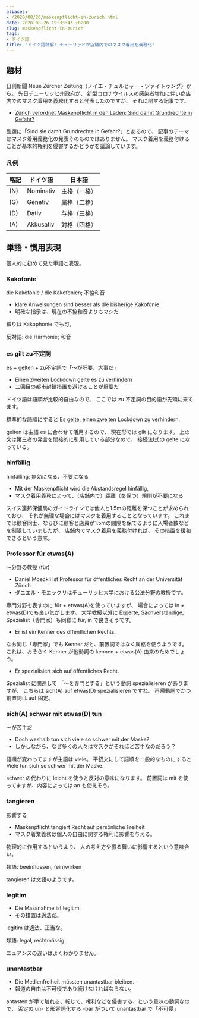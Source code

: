 ```yaml
---
aliases:
- /2020/08/26/maskenpflicht-in-zurich.html
date: 2020-08-26 19:33:43 +0200
slug: maskenpflicht-in-zurich
tags:
- ドイツ語
title: 'ドイツ語読解: チューリッヒが店舗内でのマスク着用を義務化'
---
```

## 題材
日刊新聞 Neue Zürcher Zeitung（ノイエ・チュルヒャー・ツァイトゥング）から。
先日チューリッヒ州政府が、
新型コロナウイルスの感染者増加に伴い商店内でのマスク着用を義務化すると発表したのですが、
それに関する記事です。

* [Zürich verordnet Maskenpflicht in den Läden: Sind damit Grundrechte in Gefahr?](https://www.nzz.ch/zuerich/maskenpflicht-in-zuerich-was-heisst-das-fuer-die-grundrechte-ld.1573164)

副題に「Sind sie damit Grundrechte in Gefahr?」とあるので、
記事のテーマはマスク着用義務化の発表そのものではありません。
マスク着用を義務付けることが基本的権利を侵害するかどうかを議論しています。
### 凡例

| 略記 | ドイツ語   | 日本語    |
| -   | -         | -           |
| (N) | Nominativ | 主格（一格）|
| (G) | Genetiv   | 属格（二格）|
| (D) | Dativ     | 与格（三格）|
| (A) | Akkusativ | 対格（四格）|


## 単語・慣用表現

個人的に初めて見た単語と表現。

### Kakofonie

die Kakofonie / die Kakofonien; 不協和音

* klare Anweisungen sind besser als die bisherige Kakofonie
* 明確な指示は、現在の不協和音よりもマシだ

綴りは Kakophonie でも可。

反対語: die Harmonie; 和音

### es gilt zu不定詞

es + gelten + zu不定詞で「〜が肝要、大事だ」

* Einen zweiten Lockdown gelte es zu verhindern
* 二回目の都市封鎖措置を避けることが肝要だ

ドイツ語は語順が比較的自由なので、
ここでは zu 不定詞の目的語が先頭に来てます。

標準的な語順にすると Es gelte, einen zweiten Lockdown zu verhindern.

gelten は主語 es に合わせて活用するので、
現在形では gilt になります。
上の文は第三者の発言を間接的に引用している部分なので、
接続法I式の gelte になっている。

### hinfällig

hinfälling; 無効になる、不要になる

* Mit der Maskenpflicht wird die Abstandsregel hinfällig,
* マスク着用義務によって、（店舗内で）距離（を保つ）規則が不要になる

スイス連邦保健局のガイドラインでは他人と1.5mの距離を保つことが求められており、
それが無理な場合にはマスクを着用することとなっています。
これまでは顧客同士、ならびに顧客と店員が1.5mの間隔を保てるように入場者数などを制限していましたが、
店舗内でマスク着用を義務付ければ、
その措置を緩和できるという意味。

### Professor für etwas(A)

〜分野の教授 (für)

* Daniel Moeckli ist Professor für öffentliches Recht an der Universität Zürich
* ダニエル・モエックリはチューリッヒ大学における公法分野の教授です。

専門分野を表すのに für + etwas(A)を使っていますが、
場合によっては in + etwas(D)でも良い気がします。
大学教授以外に Experte, Sachverständige, Spezialist（専門家）も同様に für, in で良さそうです。

* Er ist ein Kenner des öffentlichen Rechts.

なお同じ「専門家」でも Kenner だと、前置詞ではなく属格を使うようです。
これは、おそらく Kenner が他動詞の kennen + etwas(A) 由来のためでしょう。

* Er spezialisiert sich auf öffentliches Recht.

Spezialist に関連して 「〜を専門とする」という動詞 spezialisieren がありますが、
こちらは sich(A) auf etwas(D) spezialisieren ですね。
再帰動詞でかつ前置詞は auf 固定。

### sich(A) schwer mit etwas(D) tun 

〜が苦手だ

* Doch weshalb tun sich viele so schwer mit der Maske?
* しかしながら、なぜ多くの人々はマスクがそれほど苦手なのだろう？

語順が変わってますが主語は viele。
平叙文にして語順を一般的なものにすると Viele tun sich so schwer mit der Maske.

schwer の代わりに leicht を使うと反対の意味になります。
前置詞は mit を使ってますが、内容によっては an も使えそう。

### tangieren

影響する

* Maskenpflicht tangiert Recht auf persönliche Freiheit
* マスク着業義務は個人の自由に関する権利に影響を与える。

物理的に作用するというより、
人の考え方や振る舞いに影響するという意味合い。

類語: beeinflussen, (ein)wirken 

tangieren は文語のようです。

### legitim

* Die Massnahme ist legitim.
* その措置は適法だ。

legitim は適法、正当な。

類語: legal, rechtmässig

ニュアンスの違いはよくわかりません。

### unantastbar

* Die Medienfreiheit müssten unantastbar bleiben.
* 報道の自由は不可侵であり続けなければならない。

antasten が手で触れる、転じて、権利などを侵害する、という意味の動詞なので、
否定の un- と形容詞化する -bar がついて unantastbar で「不可侵」
